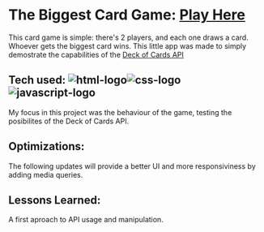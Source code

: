 # The Biggest Card Game: [Play Here](https://datregu-biggest-card.netlify.app/)
This card game is simple: there's 2 players, and each one draws a card. Whoever gets the biggest card wins. This little app was made to simply demostrate the capabilities of the [Deck of Cards API](https://www.deckofcardsapi.com/)

## Tech used: ![html-logo](https://camo.githubusercontent.com/5a9c6ef21af0bbe2d7ee65e21f65e86f93f0ae4b4304230e5ec919c4f344c519/68747470733a2f2f696d672e736869656c64732e696f2f7374617469632f76313f6c6162656c3d253743266d6573736167653d48544d4c3526636f6c6f723d323335353566267374796c653d706c6173746963266c6f676f3d68746d6c35)![css-logo](https://camo.githubusercontent.com/a69e87a7c7c0438ee252aa9d83fb6fecedfa5b64f48e7cde9b7fea88d1afdb08/68747470733a2f2f696d672e736869656c64732e696f2f7374617469632f76313f6c6162656c3d253743266d6573736167653d4353533326636f6c6f723d323835663635267374796c653d706c6173746963266c6f676f3d63737333)![javascript-logo](https://camo.githubusercontent.com/64460348d01584c82adeff4404a896536d8cef9ab0c746a762f3bc7b53bcb2b6/68747470733a2f2f696d672e736869656c64732e696f2f7374617469632f76313f6c6162656c3d253743266d6573736167653d4a41564153435249505426636f6c6f723d336337663564267374796c653d706c6173746963266c6f676f3d6a617661736372697074) 
My focus in this project was the behaviour of the game, testing the posibilites of the Deck of Cards API.

## Optimizations:
The following updates will provide a better UI and more responsiviness by adding media queries.

## Lessons Learned:
A first aproach to API usage and manipulation.
